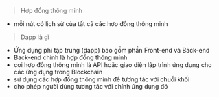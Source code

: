 > Hợp đồng thông minh
-  mỗi nút có lịch sử của tất cả các hợp đồng thông minh

> Dapp là gì 
- Ứng dụng phi tập trung (dapp) bao gồm phần Front-end và Back-end
- Back-end chính là hợp đồng thông minh
- coi hợp đồng thông minh là API hoặc giao diện lập trình ứng dụng cho các ứng dụng trong Blockchain
- sử dụng các hợp đồng thông minh để tương tác với chuỗi khối 
- cho phép người dùng tương tác với chính ứng dụng đó

